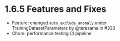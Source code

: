 # 1.6.5 Features and Fixes

* Feature: changed `auto_exclude_anomaly` under TrainingDatasetParameters by @teresama in #333
* Chore: performance testing CI pipeline

